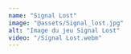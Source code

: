 ```yaml
---
name: "Signal Lost"
image: "@assets/Signal_lost.jpg"
alt: "Image du jeu Signal Lost"
video: "/Signal Lost.webm"
---
```

